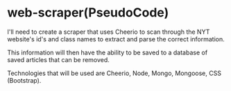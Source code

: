# web-scraper(PseudoCode)

I'll need to create a scraper that uses Cheerio to scan through the NYT website's id's and class names to extract and parse the correct information.

This information will then have the ability to be saved to a database of saved articles that can be removed.

Technologies that will be used are Cheerio, Node, Mongo, Mongoose, CSS (Bootstrap).
